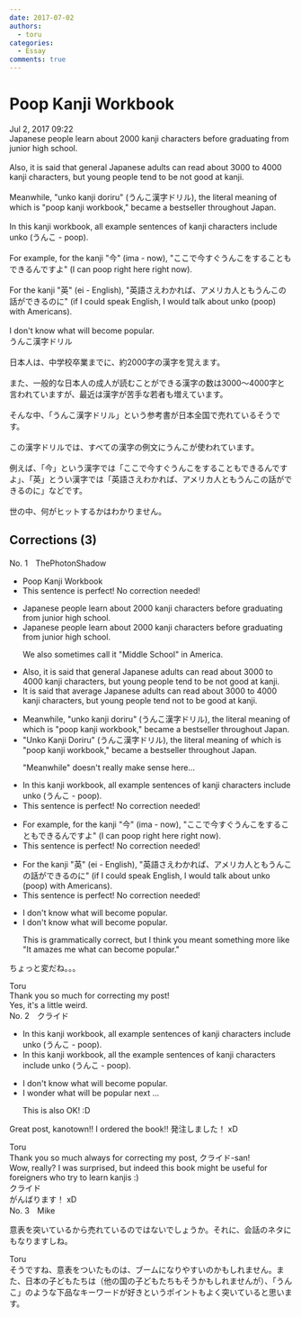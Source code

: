 ```yaml
---
date: 2017-07-02
authors:
  - toru
categories:
  - Essay
comments: true
---
```


# Poop Kanji Workbook
<div class="date">Jul 2, 2017 09:22</div>
<div id="post"><div id="body_show_ori">
Japanese people learn about 2000 kanji characters before graduating from junior high school.<br/><br/>Also, it is said that general Japanese adults can read about 3000 to 4000 kanji characters, but young people tend to be not good at kanji.<br/><br/>Meanwhile, "unko kanji doriru" (うんこ漢字ドリル), the literal meaning of which is "poop kanji workbook," became a bestseller throughout Japan.<br/><br/>In this kanji workbook, all example sentences of kanji characters include unko (うんこ - poop).<br/><br/>For example, for the kanji "今" (ima - now), "ここで今すぐうんこをすることもできるんですよ" (I can poop right here right now).<br/><br/>For the kanji "英" (ei - English), "英語さえわかれば、アメリカ人ともうんこの話ができるのに" (if I could speak English, I would talk about unko (poop) with Americans).<br/><br/>I don't know what will become popular.
</div></div>

<!-- more -->

<div id="post_ja"><div id="body_show_mo">
うんこ漢字ドリル<br/><br/>日本人は、中学校卒業までに、約2000字の漢字を覚えます。<br/><br/>また、一般的な日本人の成人が読むことができる漢字の数は3000～4000字と言われていますが、最近は漢字が苦手な若者も増えています。<br/><br/>そんな中、「うんこ漢字ドリル」という参考書が日本全国で売れているそうです。<br/><br/>この漢字ドリルでは、すべての漢字の例文にうんこが使われています。<br/><br/>例えば、「今」という漢字では「ここで今すぐうんこをすることもできるんですよ」、「英」とうい漢字では「英語さえわかれば、アメリカ人ともうんこの話ができるのに」などです。<br/><br/>世の中、何がヒットするかはわかりません。
</div></div>

## Corrections (3)
<div id="block"><div class="first_name"> No. 1　<span class="just_name">ThePhotonShadow</span></div><div id="block2">
<ul class="correction_field">
<li class="incorrect">Poop Kanji Workbook</li>
<li class="corrected perfect">This sentence is perfect! No correction needed!</li>
</ul>
<ul class="correction_field">
<li class="incorrect">Japanese people learn about 2000 kanji characters before graduating from junior high school.</li>
<li class="corrected correct">
Japanese people learn about 2000 kanji characters before graduating from junior high school.
<p class="correction_comment">We also sometimes call it "Middle School" in America.</p>
</li>
</ul>
<ul class="correction_field">
<li class="incorrect">Also, it is said that general Japanese adults can read about 3000 to 4000 kanji characters, but young people tend to be not good at kanji.</li>
<li class="corrected correct">
It is said that average Japanese adults can read about 3000 to 4000 kanji characters, but young people tend not to be good at kanji.
</li>
</ul>
<ul class="correction_field">
<li class="incorrect">Meanwhile, "unko kanji doriru" (うんこ漢字ドリル), the literal meaning of which is "poop kanji workbook," became a bestseller throughout Japan.</li>
<li class="corrected correct">
"Unko Kanji Doriru" (うんこ漢字ドリル), the literal meaning of which is "poop kanji workbook," became a bestseller throughout Japan.
<p class="correction_comment">"Meanwhile" doesn't really make sense here...</p>
</li>
</ul>
<ul class="correction_field">
<li class="incorrect">In this kanji workbook, all example sentences of kanji characters include unko (うんこ - poop).</li>
<li class="corrected perfect">This sentence is perfect! No correction needed!</li>
</ul>
<ul class="correction_field">
<li class="incorrect">For example, for the kanji "今" (ima - now), "ここで今すぐうんこをすることもできるんですよ" (I can poop right here right now).</li>
<li class="corrected perfect">This sentence is perfect! No correction needed!</li>
</ul>
<ul class="correction_field">
<li class="incorrect">For the kanji "英" (ei - English), "英語さえわかれば、アメリカ人ともうんこの話ができるのに" (if I could speak English, I would talk about unko (poop) with Americans).</li>
<li class="corrected perfect">This sentence is perfect! No correction needed!</li>
</ul>
<ul class="correction_field">
<li class="incorrect">I don't know what will become popular.</li>
<li class="corrected correct">
I don't know what will become popular.
<p class="correction_comment">This is grammatically correct, but I think you meant something more like "It amazes me what can become popular."</p>
</li>
</ul>
<p class="comment_small">
 ちょっと変だね。。。
</p>

</div><div class="name"><span class="just_name">Toru</span><br>
Thank you so much for correcting my post!<br/>Yes, it's a little weird.
</div>
</div>
<div id="block"><div class="first_name"> No. 2　<span class="just_name">クライド</span></div><div id="block2">
<ul class="correction_field">
<li class="incorrect">In this kanji workbook, all example sentences of kanji characters include unko (うんこ - poop).</li>
<li class="corrected correct">
In this kanji workbook, all <span class="f_blue">the</span> example sentences of kanji characters include unko (うんこ - poop).
</li>
</ul>
<ul class="correction_field">
<li class="incorrect">I don't know what will become popular.</li>
<li class="corrected correct">
I wonder what will be popular next ...
<p class="correction_comment">This is also OK! :D</p>
</li>
</ul>
<p class="comment_small">
 Great post, kanotown!! I ordered the book!! 発注しました！ xD
</p>

</div><div class="name"><span class="just_name">Toru</span><br>
Thank you so much always for correcting my post, クライド-san!<br/>Wow, really? I was surprised, but indeed this book might be useful for foreigners who try to learn kanjis :)
</div>
<div class="name"><span class="just_name">クライド</span><br>
がんばります！ xD
</div>
</div>
<div id="block"><div class="first_name"> No. 3　<span class="just_name">Mike</span></div><div id="block2">
<p class="comment_small">
 意表を突いているから売れているのではないでしょうか。それに、会話のネタにもなりますしね。
</p>

</div><div class="name"><span class="just_name">Toru</span><br>
そうですね、意表をついたものは、ブームになりやすいのかもしれません。また、日本の子どもたちは（他の国の子どもたちもそうかもしれませんが）、「うんこ」のような下品なキーワードが好きというポイントもよく突いていると思います。
</div>
</div>
